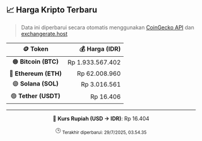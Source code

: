 

<!-- HARGA_KRIPTO -->
## 📈 Harga Kripto Terbaru

> Data ini diperbarui secara otomatis menggunakan [CoinGecko API](https://www.coingecko.com/) dan [exchangerate.host](https://exchangerate.host/)

<div align="center">

| 🪙 Token | 💰 Harga (IDR) |
|:------:|---------------:|
| 🟠 **Bitcoin (BTC)**   | Rp 1.933.567.402 |
| 🔵 **Ethereum (ETH)**  | Rp 62.008.960 |
| 🟣 **Solana (SOL)**    | Rp 3.016.561 |
| 🟢 **Tether (USDT)**   | Rp 16.406 |

---

💱 **Kurs Rupiah (USD → IDR)**: Rp 16.404

🕒 <sub>Terakhir diperbarui: 29/7/2025, 03.54.35</sub>

</div>
<!-- /HARGA_KRIPTO -->